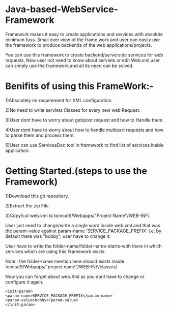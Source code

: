 # Java-based-WebService-Framework
Framework makes it easy to create applications and services with absolute minimum fuss. Small over view of the frame work and user can easily use the framework to produce backends of the web applications/projects.

You can use this framework to create backend/serverside services for web requests, Now user not need to know about servlets or edit Web.xml,user can simply use the framework and all its need can be solved.

Benifits of using this FrameWork:-
===========================

1)Absolutely no requirement for XML configuration.

2)No need to write servlets Classes for every new web Request.

3)User dont have to worry about get/post request and how to Handle them.

4)User dont have to worry about how to handle multipart requests and how to parse them and process them.

5)User can use ServicesDoc tool in framework to find list of services inside application.

Getting Started.(steps to use the Framework)
===========================

1)Download this git repository.

2)Extract the zip File.

3)Copy/cut web.xml to tomcat9/Webapps/"Project Name"/WEB-INF/.

User just need to change/write a single word inside web.xml and that was the param-value against param-name 'SERVICE_PACKAGE_PREFIX' i.e. by default there was "bobby", user have to change it.

User have to write the folder-name/folder-name-starts-with there in which services which are using this Framework exists.

Note : the folder-name mention here should exists inside tomcat9/Webapps/"project name"/WEB-INF/classes/.

Now you can forget about web.Xml as you dont have to change or configure it again.
```
<init-param>
<param-name>SERVICE_PACKAGE_PREFIX</param-name>
<param-value>bobby</param-value>
</init-param>
```
